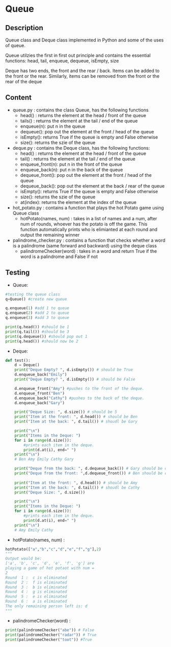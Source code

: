 # Queue
## Description
Queue class and Deque class implemented in Python and some of the uses of queue.

Queue utilzies the first in first out principle and contains the essential functions: head, tail, enqueue, dequeue, isEmpty, size

Deque has two ends, the front and the rear / back. Items can be added to the front or the rear. Similarly, items can be removed from the front or the rear of the deque
## Content
* queue.py : contains the class Queue, has the following functions
    * head() : returns the element at the head / front of the queue
    * tails() : returns the  element at the tail / end of the queue
    * enqueue(n): put n in the queue
    * dequeue(): pop out the element at the front / head of the queue
    * isEmpty(): returns True if the queue is empty and False otherwise
    * size(): returns the szie of the queue
* deque.py : contains the Deque class, has the following functions:
    * head() : returns the element at the head / front of the queue
    * tail() : returns the  element at the tail / end of the queue
    * enqueue_front(n): put n in the front of the queue
    * enqueue_back(n): put n in the back of the queue
    * dequeue_front(): pop out the element at the front / head of the queue
    * dequeue_back(): pop out the element at the back / rear of the queue
    * isEmpty(): returns True if the queue is empty and False otherwise
    * size(): returns the szie of the queue
    * at(index): returns the element at the index of the queue
* hot_potato.py : contains a function that plays the hot Potato game using Queue class
    * hotPotato(names, num) : takes in a list of names and a num, after num of rounds, whoever has the potato is off the game. This function automatically prints who is elimianted at each round and output the remaining winner
* palindrome_checker.py : contains a function that checks whether a word is a palindrome (same forward and backward) using the deque class
    * palindromeChecker(word) : takes in a word and return True if the word is a palindrome and False if not
## Testing
* Queue:
```python
#testing the queue class
q=Queue() #create new queue

q.enqueue(1) #add 1 to queue
q.enqueue(2) #add 2 to queue
q.enqueue(3) #add 3 to queue

print(q.head()) #should be 1
print(q.tail()) #should be 3
print(q.dequeue()) #should pop out 1
print(q.head()) #should now be 2
```
* Deque:
```python
def test():
    d = Deque()
    print("Deque Empty? ", d.isEmpty()) # should be True
    d.enqueue_back("Emily")
    print("Deque Empty? ", d.isEmpty()) # should be False

    d.enqueue_front("Amy") #pushes to the front of the deque.
    d.enqueue_front("Ben")
    d.enqueue_back("Cathy") #pushes to the back of the deque.
    d.enqueue_back("Gary")

    print("Deque Size: ", d.size()) # should be 5
    print("Item at the front: ", d.head()) # should be Ben
    print("Item at the back: ", d.tail()) # shoudl be Gary

    print("\n")
    print("Items in the Deque: ")
    for i in range(d.size()):
        #prints each item in the deque.
        print(d.at(i), end=" ")
    print("\n")
    # Ben Amy Emily Cathy Gary

    print("Deque from the back: ", d.dequeue_back()) # Gary should be out
    print("Deque from the front: ",d.dequeue_front()) # Ben should be out
 
    print("Item at the front: ", d.head()) # should be Amy
    print("Item at the back: ", d.tail()) # shoudl be Cathy
    print("Deque Size: ", d.size())

    print("\n")
    print("Items in the Deque: ")
    for i in range(d.size()):
        #prints each item in the deque.
        print(d.at(i), end=" ")
    print("\n")
    # Amy Emily Cathy
```
* hotPotato(names, num) :
```python
hotPotato(["a","b","c","d","e","f","g"],2)
"""
Output would be:
['a', 'b', 'c', 'd', 'e', 'f', 'g'] are 
playing a game of hot potaot with num = 
2
Round  1 :  c is eliminated
Round  2 :  f is eliminated
Round  3 :  b is eliminated
Round  4 :  g is eliminated
Round  5 :  e is eliminated
Round  6 :  a is eliminated
The only remaining person left is: d 
"""
```
* palindromeChecker(word) :
```python
print(palindromeChecker("abe")) # False
print(palindromeChecker("radar")) # True
print(palindromeChecker("toot")) #True 
```